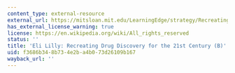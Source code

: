 ```yaml
---
content_type: external-resource
external_url: https://mitsloan.mit.edu/LearningEdge/strategy/RecreatingDrugDiscovery/Pages/default.aspx
has_external_license_warning: true
license: https://en.wikipedia.org/wiki/All_rights_reserved
status: ''
title: 'Eli Lilly: Recreating Drug Discovery for the 21st Century (B)'
uid: f3686b34-8b73-4e2b-a4b0-73d26109b167
wayback_url: ''
---
```

